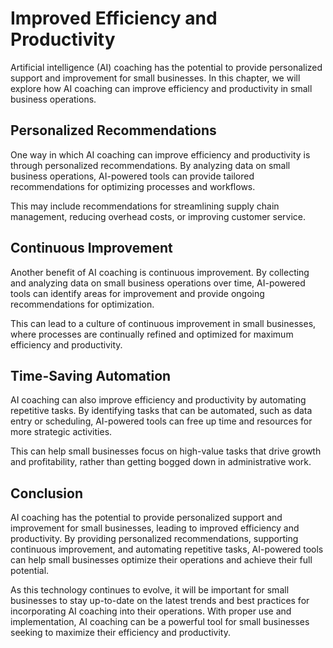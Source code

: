 Improved Efficiency and Productivity
========================================================================

Artificial intelligence (AI) coaching has the potential to provide personalized support and improvement for small businesses. In this chapter, we will explore how AI coaching can improve efficiency and productivity in small business operations.

Personalized Recommendations
----------------------------

One way in which AI coaching can improve efficiency and productivity is through personalized recommendations. By analyzing data on small business operations, AI-powered tools can provide tailored recommendations for optimizing processes and workflows.

This may include recommendations for streamlining supply chain management, reducing overhead costs, or improving customer service.

Continuous Improvement
----------------------

Another benefit of AI coaching is continuous improvement. By collecting and analyzing data on small business operations over time, AI-powered tools can identify areas for improvement and provide ongoing recommendations for optimization.

This can lead to a culture of continuous improvement in small businesses, where processes are continually refined and optimized for maximum efficiency and productivity.

Time-Saving Automation
----------------------

AI coaching can also improve efficiency and productivity by automating repetitive tasks. By identifying tasks that can be automated, such as data entry or scheduling, AI-powered tools can free up time and resources for more strategic activities.

This can help small businesses focus on high-value tasks that drive growth and profitability, rather than getting bogged down in administrative work.

Conclusion
----------

AI coaching has the potential to provide personalized support and improvement for small businesses, leading to improved efficiency and productivity. By providing personalized recommendations, supporting continuous improvement, and automating repetitive tasks, AI-powered tools can help small businesses optimize their operations and achieve their full potential.

As this technology continues to evolve, it will be important for small businesses to stay up-to-date on the latest trends and best practices for incorporating AI coaching into their operations. With proper use and implementation, AI coaching can be a powerful tool for small businesses seeking to maximize their efficiency and productivity.
